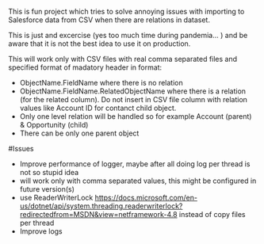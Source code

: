 This is fun project which tries to solve annoying issues with importing to Salesforce data from CSV when there are relations in dataset.

This is just and excercise (yes too much time during pandemia... ) and be aware that it is not the best idea to use it on production.

This will work only with CSV files with real comma separated files and specified format of madatory header in format:
- ObjectName.FieldName where there is no relation
- ObjectName.FieldName.RelatedObjectName where there is a relation (for the related column). Do not insert in CSV file column with relation values like Account ID for contanct child object.
- Only one level relation will be handled so for example Account (parent) & Opportunity (child) 
- There can be only one parent object

#Issues
- Improve performance of logger, maybe after all doing log per thread is not so stupid idea
- will work only with comma separated values, this might be configured in future version(s)
- use ReaderWriterLock https://docs.microsoft.com/en-us/dotnet/api/system.threading.readerwriterlock?redirectedfrom=MSDN&view=netframework-4.8
  instead of copy files per thread
- Improve logs